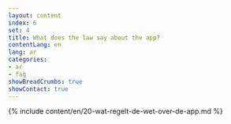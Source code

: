 ```yaml
---
layout: content
index: 6
set: 4
title: What does the law say about the app?
contentLang: en
lang: ar
categories:
- ar
- faq
showBreadCrumbs: true
showContact: true
---
```

{% include content/en/20-wat-regelt-de-wet-over-de-app.md %}
